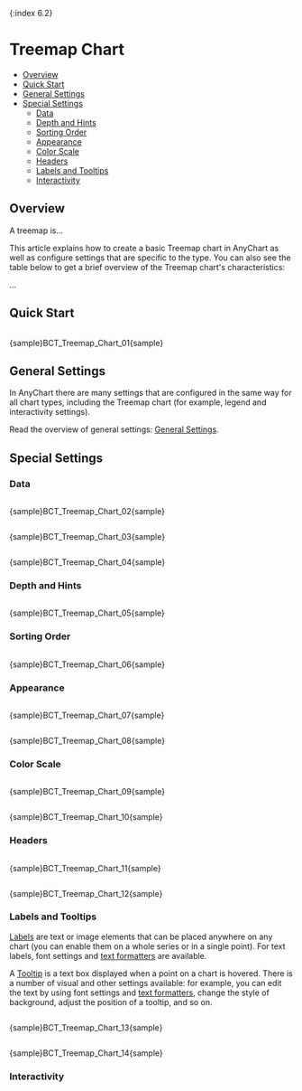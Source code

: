 {:index 6.2}
# Treemap Chart

* [Overview](#overview)
* [Quick Start](#quick_start)
* [General Settings](#general_settings)
* [Special Settings](#special_settings)
  * [Data](#data)
  * [Depth and Hints](#depth_and_hints)
  * [Sorting Order](#sorting_order)
  * [Appearance](#appearance)
  * [Color Scale](#color_scale)
  * [Headers](#headers)
  * [Labels and Tooltips](#labels_and_tooltips)
  * [Interactivity](#interactivity)

## Overview

A treemap is...

This article explains how to create a basic Treemap chart in AnyChart as well as configure settings that are specific to the type. You can also see the table below to get a brief overview of the Treemap chart's characteristics:

...

## Quick Start

```

```

{sample}BCT\_Treemap\_Chart\_01{sample}

## General Settings

In AnyChart there are many settings that are configured in the same way for all chart types, including the Treemap chart (for example, legend and interactivity settings).

Read the overview of general settings: [General Settings](General_Settings).

## Special Settings
  
### Data

```

```

{sample}BCT\_Treemap\_Chart\_02{sample}

```

```

{sample}BCT\_Treemap\_Chart\_03{sample}

```

```

{sample}BCT\_Treemap\_Chart\_04{sample}


### Depth and Hints

```

```

{sample}BCT\_Treemap\_Chart\_05{sample}

### Sorting Order

```

```

{sample}BCT\_Treemap\_Chart\_06{sample}

### Appearance

```

```

{sample}BCT\_Treemap\_Chart\_07{sample}

```

```

{sample}BCT\_Treemap\_Chart\_08{sample}

### Color Scale

```

```

{sample}BCT\_Treemap\_Chart\_09{sample}

```

```

{sample}BCT\_Treemap\_Chart\_10{sample}

### Headers

```

```

{sample}BCT\_Treemap\_Chart\_11{sample}

```

```

{sample}BCT\_Treemap\_Chart\_12{sample}

### Labels and Tooltips

[Labels](../Common_Settings/Labels) are text or image elements that can be placed anywhere on any chart (you can enable them on a whole series or in a single point). For text labels, font settings and [text formatters](../Common_Settings/Text_Formatters) are available.

A [Tooltip](../Common_Settings/Tooltip) is a text box displayed when a point on a chart is hovered. There is a number of visual and other settings available: for example, you can edit the text by using font settings and [text formatters](../Common_Settings/Text_Formatters), change the style of background, adjust the position of a tooltip, and so on.

```

```

{sample}BCT\_Treemap\_Chart\_13{sample}

```

```

{sample}BCT\_Treemap\_Chart\_14{sample}

### Interactivity